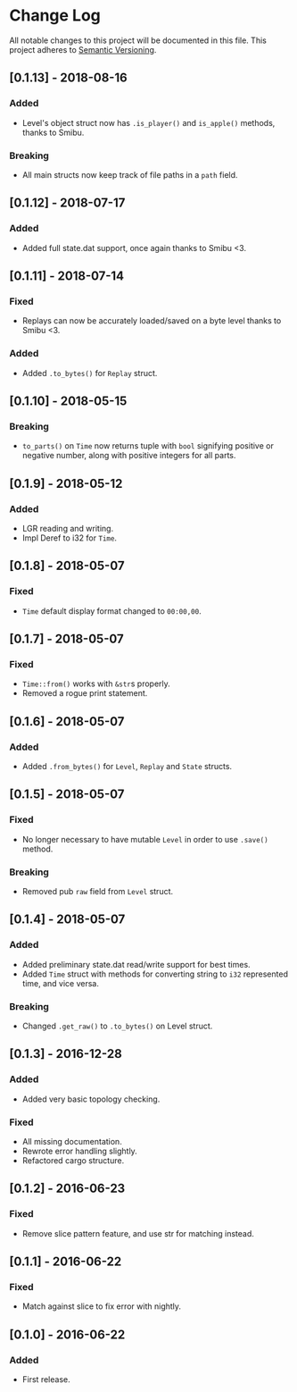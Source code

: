 # Change Log

All notable changes to this project will be documented in this file.
This project adheres to [Semantic Versioning](http://semver.org/).

## \[0.1.13\] - 2018-08-16

### Added

-   Level's object struct now has `.is_player()` and `is_apple()` methods, thanks to Smibu.

### Breaking

-   All main structs now keep track of file paths in a `path` field.

## \[0.1.12\] - 2018-07-17

### Added

-   Added full state.dat support, once again thanks to Smibu <3.

## \[0.1.11\] - 2018-07-14

### Fixed

-   Replays can now be accurately loaded/saved on a byte level thanks to Smibu <3.

### Added

-   Added `.to_bytes()` for `Replay` struct.

## \[0.1.10\] - 2018-05-15

### Breaking

-   `to_parts()` on `Time` now returns tuple with `bool` signifying positive
or negative number, along with positive integers for all parts.

## \[0.1.9\] - 2018-05-12

### Added

-   LGR reading and writing.
-   Impl Deref to i32 for `Time`.

## \[0.1.8\] - 2018-05-07

### Fixed

-   `Time` default display format changed to `00:00,00`.

## \[0.1.7\] - 2018-05-07

### Fixed

-   `Time::from()` works with `&str`s properly.
-   Removed a rogue print statement.

## \[0.1.6\] - 2018-05-07

### Added

-   Added `.from_bytes()` for `Level`, `Replay` and `State` structs.

## \[0.1.5\] - 2018-05-07

### Fixed

-   No longer necessary to have mutable `Level` in order to use `.save()` method.

### Breaking

-   Removed pub `raw` field from `Level` struct.

## \[0.1.4\] - 2018-05-07

### Added

-   Added preliminary state.dat read/write support for best times.
-   Added `Time` struct with methods for converting string to `i32` represented time, and vice versa.

### Breaking

-   Changed `.get_raw()` to `.to_bytes()` on Level struct.

## \[0.1.3\] - 2016-12-28

### Added

-   Added very basic topology checking.

### Fixed

-   All missing documentation.
-   Rewrote error handling slightly.
-   Refactored cargo structure.

## \[0.1.2\] - 2016-06-23

### Fixed

-   Remove slice pattern feature, and use str for matching instead.

## \[0.1.1\] - 2016-06-22

### Fixed

-   Match against slice to fix error with nightly.

## \[0.1.0\] - 2016-06-22

### Added

-   First release.
